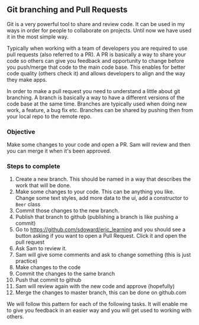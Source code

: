 ## Git branching and Pull Requests

Git is a very powerful tool to share and review code. It can be used in my ways in order for people to collaborate on projects. Until now we have used it in the most simple way. 

Typically when working with a team of developers you are required to use pull requests (also referred to a PR). A PR is basically a way to share your code so others can give you feedback and opportunity to change before you push/merge that code to the main code base. This enables for better code quality (others check it) and allows developers to align and the way they make apps. 

In order to make a pull request you need to understand a little about git branching. A branch is basically a way to have a different versions of the code base at the same time. Branches are typically used when doing new work, a feature, a bug fix etc. Branches can be shared by pushing then from your local repo to the remote repo.

### Objective

Make some changes to your code and open a PR. Sam will review and then you can merge it when it's been approved.  

### Steps to complete

1. Create a new branch. This should be named in a way that describes the work that will be done.
2. Make some changes to your code. This can be anything you like. Change some text styles, add more data to the ui, add a constructor to `Beer` class
3. Commit those changes to the new branch.
4. Publish that branch to github (publishing a branch is like pushing a commit)
5. Go to https://github.com/sdoward/eric_learning and you should see a button asking if you want to open a Pull Request. Click it and open the pull request
6. Ask Sam to review it. 
7. Sam will give some comments and ask to change something (this is just practice)
8. Make changes to the code
9. Commit the changes to the same branch
10. Push that commit to github
11. Sam will review again with the new code and approve (hopefully)
12. Merge the changes to master branch, this can be done on github.com

We will follow this pattern for each of the following tasks. It will enable me to give you feedback in an easier way and you will get used to working with others.
